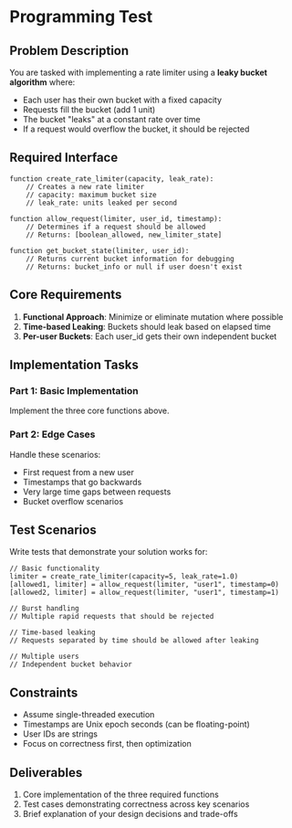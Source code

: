 # Programming Test

## Problem Description

You are tasked with implementing a rate limiter using a **leaky bucket algorithm** where:

- Each user has their own bucket with a fixed capacity
- Requests fill the bucket (add 1 unit)  
- The bucket "leaks" at a constant rate over time
- If a request would overflow the bucket, it should be rejected

## Required Interface

```pseudocode
function create_rate_limiter(capacity, leak_rate):
    // Creates a new rate limiter
    // capacity: maximum bucket size
    // leak_rate: units leaked per second

function allow_request(limiter, user_id, timestamp):
    // Determines if a request should be allowed
    // Returns: [boolean_allowed, new_limiter_state]

function get_bucket_state(limiter, user_id):
    // Returns current bucket information for debugging
    // Returns: bucket_info or null if user doesn't exist
```

## Core Requirements

1. **Functional Approach**: Minimize or eliminate mutation where possible
2. **Time-based Leaking**: Buckets should leak based on elapsed time
3. **Per-user Buckets**: Each user_id gets their own independent bucket

## Implementation Tasks

### Part 1: Basic Implementation
Implement the three core functions above.

### Part 2: Edge Cases  
Handle these scenarios:
- First request from a new user
- Timestamps that go backwards
- Very large time gaps between requests
- Bucket overflow scenarios

## Test Scenarios

Write tests that demonstrate your solution works for:

```pseudocode
// Basic functionality
limiter = create_rate_limiter(capacity=5, leak_rate=1.0)
[allowed1, limiter] = allow_request(limiter, "user1", timestamp=0)
[allowed2, limiter] = allow_request(limiter, "user1", timestamp=1)

// Burst handling
// Multiple rapid requests that should be rejected

// Time-based leaking  
// Requests separated by time should be allowed after leaking

// Multiple users
// Independent bucket behavior
```

## Constraints

- Assume single-threaded execution
- Timestamps are Unix epoch seconds (can be floating-point)
- User IDs are strings
- Focus on correctness first, then optimization

## Deliverables

1. Core implementation of the three required functions
2. Test cases demonstrating correctness across key scenarios
3. Brief explanation of your design decisions and trade-offs
